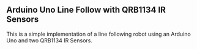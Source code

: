 ## Arduino Uno Line Follow with QRB1134 IR Sensors

This is a simple implementation of a line following robot using an Arduino Uno and two QRB1134 IR Sensors.